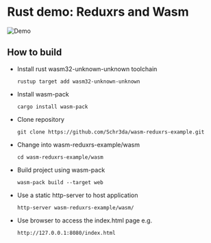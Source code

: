 # Rust demo: Reduxrs and Wasm

![Demo](https://github.com/Schr3da/wasm-reduxrs-example/blob/master/demo.gif)

## How to build

- Install rust wasm32-unknown-unknown toolchain
  ```
  rustup target add wasm32-unknown-unknown
  ```

- Install wasm-pack
  ```
  cargo install wasm-pack
  ```

- Clone repository
  ```
  git clone https://github.com/Schr3da/wasm-reduxrs-example.git
  ```

- Change into wasm-reduxrs-example/wasm
  ```
  cd wasm-reduxrs-example/wasm
  ```

- Build project using wasm-pack
  ```
  wasm-pack build --target web
  ```
  
- Use a static http-server to host application
  ```
  http-server wasm-reduxrs-example/wasm/
  ```
  
- Use browser to access the index.html page e.g.
  ```
  http://127.0.0.1:8080/index.html
  ```
